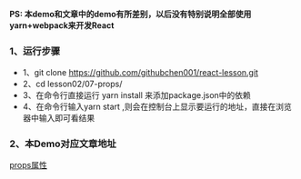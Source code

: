 #### PS: 本demo和文章中的demo有所差别，以后没有特别说明全部使用yarn+webpack来开发React

### 1、运行步骤

* 1、git clone https://github.com/githubchen001/react-lesson.git
* 2、cd lesson02/07-props/
* 3、在命令行直接运行 yarn install 来添加package.json中的依赖
* 4、在命令行输入yarn start ,则会在控制台上显示要运行的地址，直接在浏览器中输入即可看结果

### 2、本Demo对应文章地址
[props属性](http://www.jianshu.com/p/fa81cebac3ef)
